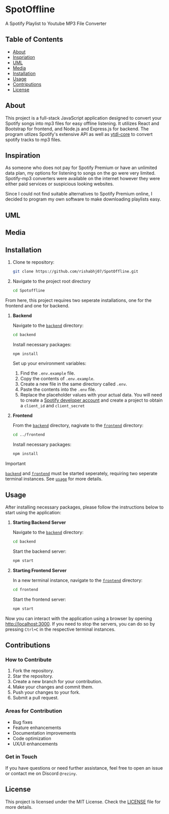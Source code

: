 # SpotOffline

A Spotify Playlist to Youtube MP3 File Converter

## Table of Contents

- [About](#about)
- [Inspriation](#inspiration)
- [UML](#uml)
- [Media](#media)
- [Installation](#installation)
- [Usage](#usage)
- [Contriputions](#contributions)
- [License](#license)

## About

This project is a full-stack JavaScript application designed to convert your Spotify songs into mp3 files for easy offline listening. It utilizes React and Bootstrap for frontend, and Node.js and Express.js for backend. The program utlizes Spotify's extensive API as well as [ytdl-core](https://www.npmjs.com/package/ytdl-core) to convert spotify tracks to mp3 files. 

## Inspiration

As someone who does not pay for Spotify Premium or have an unlimited data plan, my options for listening to songs on the go were very limited. Spotify-mp3 converters were available on the internet however they were either paid services or suspicious looking websites.

Since I could not find suitable alternatives to Spotify Premium online, I decided to program my own software to make downloading playlists easy.

## UML

## Media

## Installation

1. Clone te repository:

    ```sh
    git clone https://github.com/rishabhj07/SpotOffline.git
    ```

2. Navigate to the project root directory

    ```sh
    cd Spotoffline
    ```

From here, this project requires two seperate installations, one for the frontend and one for backend.

1. **Backend**

    Navigate to the [`backend`](https://github.com/rishabhj07/SpotOffline/tree/main/backend) directory:

    ```sh
    cd backend
    ```
    Install necessary packages:

    ```sh
    npm install
    ```

    Set up your environment variables:
    1. Find the `.env.example` file.
    2. Copy the contents of `.env.example`.
    3. Create a new file in the same directory called `.env`.
    4. Paste the contents into the `.env` file.
    5. Replace the placeholder values with your actual data. You will need to create a [Spotify developer account](https://developer.spotify.com/documentation/web-api) and create a project to obtain a `client_id` and `client_secret`

2. **Frontend**

    From the [`backend`](https://github.com/rishabhj07/SpotOffline/tree/main/backend) directory, nagivate to the [`frontend`](https://github.com/rishabhj07/SpotOffline/tree/main/frontend) directory:

    ```sh
    cd ../frontend
    ```

    Install necessary packages:

    ```sh
    npm install
    ```

> [!Important]
>
> [`backend`](https://github.com/rishabhj07/SpotOffline/tree/main/backend) and [`frontend`](https://github.com/rishabhj07/SpotOffline/tree/main/frontend) must be started seperately, requiring two seperate terminal instances. See [`usage`](#usage) for more details.

## Usage

After installing necessary packages, please follow the instructions below to start using the application:

1. **Starting Backend Server**

    Navigate to the [`backend`](https://github.com/rishabhj07/SpotOffline/tree/main/backend) directory:

    ```sh
    cd backend
    ```
    
    Start the backend server:

    ```sh
    npm start
    ```

2. **Starting Frontend Server**

    In a new terminal instance, navigate to the [`frontend`](https://github.com/rishabhj07/SpotOffline/tree/main/frontend) directory:

    ```sh
    cd frontend
    ```

    Start the frontend server:

    ```sh
    npm start
    ```
Now you can interact with the application using a browser by opening [http://localhost:3000](http://localhost:3000). If you need to stop the servers, you can do so by pressing `Ctrl+C` in the respective terminal instances.

## Contributions

### How to Contribute
1. Fork the repository.
2. Star the repository.
2. Create a new branch for your contribution.
3. Make your changes and commit them.
4. Push your changes to your fork.
5. Submit a pull request.

### Areas for Contribution
- Bug fixes
- Feature enhancements
- Documentation improvements
- Code optimization
- UX/UI enhancements

### Get in Touch
If you have questions or need further assistance, feel free to open an issue or contact me on Discord `@reziny`.

## License

This project is licensed under the MIT License. Check the [LICENSE](LICENSE) file for more details.
